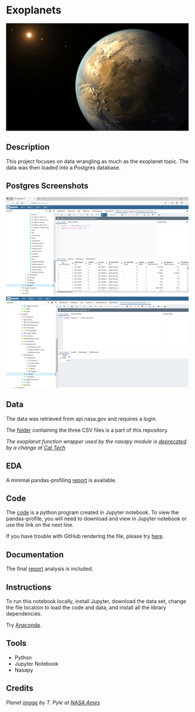 # Exoplanets

<img src="images/kepler-186f.jpg" width ="500">

## Description

This project focuses on data wrangling as much as the exoplanet topic. The data was then loaded into a Postgres database.

## Postgres Screenshots

<img src="images/proofpostgres.PNG" width ="500">

<img src="images/proofpostgres2.PNG" width ="500">

## Data

The data was retrieved from api.nasa.gov and requires a login. 

The [folder](https://github.com/SDLoyd/Exoplanets/tree/master/data) containing the three CSV files is a part of this repository.

_The exoplanet function wrapper used by the nasapy module is [deprecated](https://exoplanetarchive.ipac.caltech.edu/cgi-bin/nstedAPI/nph-nstedAPI?table=exoplanets) by a change at [Cal Tech](https://exoplanetarchive.ipac.caltech.edu)_ 

## EDA 

A minimal pandas-profiling [report](https://sdloyd.github.io/Exoplanets/pandasprofile/exoplanets-pandas-profile-report.html) is available.

## Code

The [code](https://github.com/SDLoyd/Exoplanets/blob/master/code/finalprojectdcs.ipynb) is a python program created in Jupyter notebook. To view the pandas-profile, you will need to download and view in Jupyter notebook or use the link on the next line.

If you have trouble with GitHub rendering the file, please try [here](https://nbviewer.jupyter.org/github/SDLoyd/Exoplanets/blob/master/code/finalprojectdcs.ipynb).

## Documentation

The final [report](docs/Finalproject.pdf) analysis is included.

## Instructions

To run this notebook locally, install Jupyter, download the data set, change the file location to load the code and data, and install all the library dependencies.

Try [Anaconda](https://www.anaconda.com/).

## Tools

* Python
* Jupyter Notebook
* Nasapy

## Credits

_Planet [image](https://www.nasa.gov/ames/kepler/kepler-186f-the-first-earth-size-planet-in-the-habitable-zone) by T. Pyle at [NASA Ames](https://www.nasa.gov/ames)_
